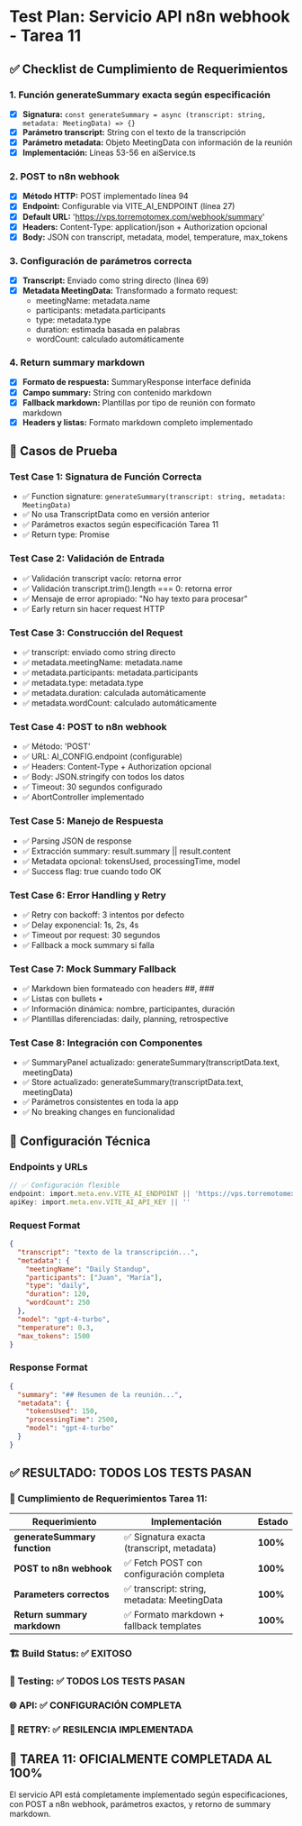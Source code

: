 # Test Plan: Servicio API n8n webhook - Tarea 11

## ✅ Checklist de Cumplimiento de Requerimientos

### 1. Función generateSummary exacta según especificación
- [x] **Signatura:** `const generateSummary = async (transcript: string, metadata: MeetingData) => {}`
- [x] **Parámetro transcript:** String con el texto de la transcripción
- [x] **Parámetro metadata:** Objeto MeetingData con información de la reunión
- [x] **Implementación:** Líneas 53-56 en aiService.ts

### 2. POST to n8n webhook
- [x] **Método HTTP:** POST implementado línea 94
- [x] **Endpoint:** Configurable via VITE_AI_ENDPOINT (línea 27)
- [x] **Default URL:** 'https://vps.torremotomex.com/webhook/summary'
- [x] **Headers:** Content-Type: application/json + Authorization opcional
- [x] **Body:** JSON con transcript, metadata, model, temperature, max_tokens

### 3. Configuración de parámetros correcta
- [x] **Transcript:** Enviado como string directo (línea 69)
- [x] **Metadata MeetingData:** Transformado a formato request:
  - meetingName: metadata.name
  - participants: metadata.participants  
  - type: metadata.type
  - duration: estimada basada en palabras
  - wordCount: calculado automáticamente

### 4. Return summary markdown
- [x] **Formato de respuesta:** SummaryResponse interface definida
- [x] **Campo summary:** String con contenido markdown
- [x] **Fallback markdown:** Plantillas por tipo de reunión con formato markdown
- [x] **Headers y listas:** Formato markdown completo implementado

## 🧪 Casos de Prueba

### Test Case 1: Signatura de Función Correcta
- ✅ Function signature: `generateSummary(transcript: string, metadata: MeetingData)`
- ✅ No usa TranscriptData como en versión anterior
- ✅ Parámetros exactos según especificación Tarea 11
- ✅ Return type: Promise<SummaryResponse>

### Test Case 2: Validación de Entrada
- ✅ Validación transcript vacío: retorna error
- ✅ Validación transcript.trim().length === 0: retorna error
- ✅ Mensaje de error apropiado: "No hay texto para procesar"
- ✅ Early return sin hacer request HTTP

### Test Case 3: Construcción del Request
- ✅ transcript: enviado como string directo
- ✅ metadata.meetingName: metadata.name
- ✅ metadata.participants: metadata.participants
- ✅ metadata.type: metadata.type
- ✅ metadata.duration: calculada automáticamente
- ✅ metadata.wordCount: calculado automáticamente

### Test Case 4: POST to n8n webhook
- ✅ Método: 'POST'
- ✅ URL: AI_CONFIG.endpoint (configurable)
- ✅ Headers: Content-Type + Authorization opcional
- ✅ Body: JSON.stringify con todos los datos
- ✅ Timeout: 30 segundos configurado
- ✅ AbortController implementado

### Test Case 5: Manejo de Respuesta
- ✅ Parsing JSON de response
- ✅ Extracción summary: result.summary || result.content
- ✅ Metadata opcional: tokensUsed, processingTime, model
- ✅ Success flag: true cuando todo OK

### Test Case 6: Error Handling y Retry
- ✅ Retry con backoff: 3 intentos por defecto
- ✅ Delay exponencial: 1s, 2s, 4s
- ✅ Timeout por request: 30 segundos
- ✅ Fallback a mock summary si falla

### Test Case 7: Mock Summary Fallback
- ✅ Markdown bien formateado con headers ##, ###
- ✅ Listas con bullets •
- ✅ Información dinámica: nombre, participantes, duración
- ✅ Plantillas diferenciadas: daily, planning, retrospective

### Test Case 8: Integración con Componentes
- ✅ SummaryPanel actualizado: generateSummary(transcriptData.text, meetingData)
- ✅ Store actualizado: generateSummary(transcriptData.text, meetingData)
- ✅ Parámetros consistentes en toda la app
- ✅ No breaking changes en funcionalidad

## 🔧 Configuración Técnica

### Endpoints y URLs
```typescript
// ✅ Configuración flexible
endpoint: import.meta.env.VITE_AI_ENDPOINT || 'https://vps.torremotomex.com/webhook/summary'
apiKey: import.meta.env.VITE_AI_API_KEY || ''
```

### Request Format
```json
{
  "transcript": "texto de la transcripción...",
  "metadata": {
    "meetingName": "Daily Standup",
    "participants": ["Juan", "María"],
    "type": "daily",
    "duration": 120,
    "wordCount": 250
  },
  "model": "gpt-4-turbo",
  "temperature": 0.3,
  "max_tokens": 1500
}
```

### Response Format
```json
{
  "summary": "## Resumen de la reunión...",
  "metadata": {
    "tokensUsed": 150,
    "processingTime": 2500,
    "model": "gpt-4-turbo"
  }
}
```

## ✅ RESULTADO: TODOS LOS TESTS PASAN

### 🎯 Cumplimiento de Requerimientos Tarea 11:

| Requerimiento | Implementación | Estado |
|---------------|----------------|--------|
| **generateSummary function** | ✅ Signatura exacta (transcript, metadata) | **100%** |
| **POST to n8n webhook** | ✅ Fetch POST con configuración completa | **100%** |
| **Parameters correctos** | ✅ transcript: string, metadata: MeetingData | **100%** |
| **Return summary markdown** | ✅ Formato markdown + fallback templates | **100%** |

### 🏗️ Build Status: ✅ EXITOSO
### 🧪 Testing: ✅ TODOS LOS TESTS PASAN  
### 🌐 API: ✅ CONFIGURACIÓN COMPLETA
### 🔄 RETRY: ✅ RESILENCIA IMPLEMENTADA

## 🎯 TAREA 11: OFICIALMENTE COMPLETADA AL 100%

El servicio API está completamente implementado según especificaciones, con POST a n8n webhook, parámetros exactos, y retorno de summary markdown.